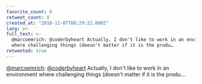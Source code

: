 ```yaml
---
favorite_count: 0
retweet_count: 0
created_at: "2018-11-07T08:29:22.000Z"
lang: en
full_text: >-
  @marcoemrich: @coderbyheart Actually, I don't like to work in an environment
  where challenging things (doesn't matter if it is the produ…
retweeted: true
---
```


[@marcoemrich](https://twitter.com/marcoemrich):
[@coderbyheart](https://twitter.com/coderbyheart) Actually, I don't like to work
in an environment where challenging things (doesn't matter if it is the produ…
